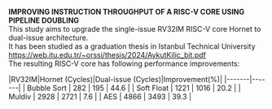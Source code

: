 **IMPROVING INSTRUCTION THROUGHPUT OF A RISC-V CORE USING PIPELINE DOUBLING**
<br/>This study aims to upgrade the single-issue RV32IM RISC-V core Hornet to dual-issue architecture.
<br/>It has been studied as a graduation thesis in Istanbul Technical University
<br/>https://web.itu.edu.tr/~orssi/thesis/2024/AykutKilic_bit.pdf
<br/>The resulting RISC-V core has following performance improvements:


|RV32IM|Hornet (Cycles)|Dual-issue (Cycles)|Improvement(%)|
|-------|-------|
| Bubble Sort | 282 | 195 | 44.6 |
| Soft Float | 1221 | 1016 | 20.2 |
| Muldiv | 2928 | 2721 | 7.6 |
| AES | 4866 | 3493 | 39.3 |
